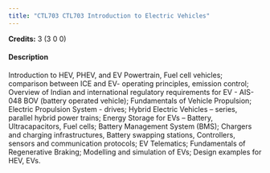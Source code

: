 ```yaml
---
title: "CTL703 CTL703 Introduction to Electric Vehicles"
---
```

**Credits:** 3 (3 0 0)

#### Description
Introduction to HEV, PHEV, and EV Powertrain, Fuel cell vehicles; comparison between ICE and EV- operating principles, emission control; Overview of Indian and international regulatory requirements for EV - AIS-048 BOV (battery operated vehicle); Fundamentals of Vehicle Propulsion; Electric Propulsion System - drives; Hybrid Electric Vehicles – series, parallel hybrid power trains; Energy Storage for EVs – Battery, Ultracapacitors, Fuel cells; Battery Management System (BMS); Chargers and charging infrastructures, Battery swapping stations, Controllers, sensors and communication protocols; EV Telematics; Fundamentals of Regenerative Braking; Modelling and simulation of EVs; Design examples for HEV, EVs.
